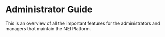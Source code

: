 
# Administrator Guide

This is an overview of all the important features for the administrators and managers that maintain the NEI Platform.
